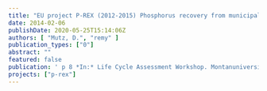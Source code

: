```yaml
---
title: "EU project P-REX (2012-2015) Phosphorus recovery from municipal wastewater: from prototype to market, Work area 4: Life Cycle Assessment"
date: 2014-02-06
publishDate: 2020-05-25T15:14:06Z
authors: [ "Mutz, D.", "remy" ]
publication_types: ["0"]
abstract: ""
featured: false
publication: ' p 8 *In:* Life Cycle Assessment Workshop. Montanuniversität Leoben, Austria. 2014-02-06'
projects: ["p-rex"]
---
```


